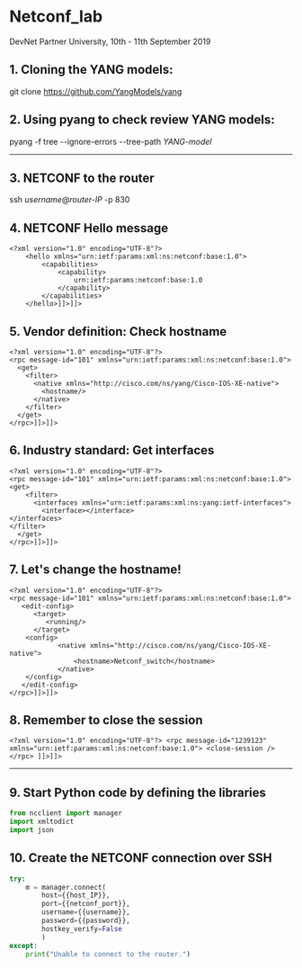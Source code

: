 # Netconf_lab
DevNet Partner University, 10th - 11th September 2019

## 1. Cloning the YANG models:
git clone https://github.com/YangModels/yang

## 2. Using pyang to check review YANG models:
pyang -f tree --ignore-errors --tree-path *YANG-model*


------------------------------


## 3. NETCONF to the router
ssh *username*@*router-IP* -p 830

## 4. NETCONF Hello message
```
<?xml version="1.0" encoding="UTF-8"?>
    <hello xmlns="urn:ietf:params:xml:ns:netconf:base:1.0">
        <capabilities>
            <capability>
                urn:ietf:params:netconf:base:1.0
            </capability>
        </capabilities>
    </hello>]]>]]>
```

## 5. Vendor definition: Check hostname
```
<?xml version="1.0" encoding="UTF-8"?>
<rpc message-id="101" xmlns="urn:ietf:params:xml:ns:netconf:base:1.0">
  <get>
    <filter>
      <native xmlns="http://cisco.com/ns/yang/Cisco-IOS-XE-native">
		<hostname/>
      </native>
    </filter>
  </get>
</rpc>]]>]]>
```

## 6. Industry standard: Get interfaces
```
<?xml version="1.0" encoding="UTF-8"?>
<rpc message-id="101" xmlns="urn:ietf:params:xml:ns:netconf:base:1.0">
<get>
    <filter>
      <interfaces xmlns="urn:ietf:params:xml:ns:yang:ietf-interfaces">
		<interface></interface>
</interfaces> 
</filter>
  </get>
</rpc>]]>]]>
```

## 7. Let's change the hostname!
```
<?xml version="1.0" encoding="UTF-8"?>
<rpc message-id="101" xmlns="urn:ietf:params:xml:ns:netconf:base:1.0"> 
   <edit-config>
      <target>
         <running/>
      </target>
    <config>
            <native xmlns="http://cisco.com/ns/yang/Cisco-IOS-XE-native">
                <hostname>Netconf_switch</hostname>
            </native>
    </config>
   </edit-config>
</rpc>]]>]]>
```
## 8. Remember to close the session
```
<?xml version="1.0" encoding="UTF-8"?> <rpc message-id="1239123" xmlns="urn:ietf:params:xml:ns:netconf:base:1.0"> <close-session /> </rpc> ]]>]]>
```


------------------------------


## 9. Start Python code by defining the libraries
```python
from ncclient import manager
import xmltodict
import json
```

## 10. Create the NETCONF connection over SSH
````python
try:
    m = manager.connect(
        host={{host_IP}},
        port={{netconf_port}},
        username={{username}},
        password={{password}},
        hostkey_verify=False
        )
except:
    print("Unable to connect to the router.")
````
